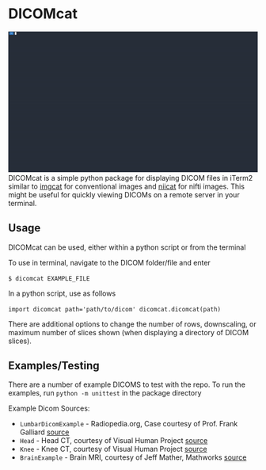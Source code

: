 # DICOMcat

![](example.gif)
DICOMcat is a simple python package for displaying DICOM files in iTerm2 similar 
to [imgcat](https://github.com/eddieantonio/imgcat) for conventional images and [niicat](https://github.com/MIC-DKFZ/niicat)
for nifti images. This might be useful for quickly viewing DICOMs on a remote
server in your terminal.

## Usage

DICOMcat can be used, either within a python script or from the terminal

To use in terminal, navigate to the DICOM folder/file and enter

`$ dicomcat EXAMPLE_FILE`

In a python script, use as follows

`
import dicomcat
path='path/to/dicom'
dicomcat.dicomcat(path)
`

There are additional options to change the number of rows, downscaling, or maximum number of slices shown (when displaying 
a directory of DICOM slices).

## Examples/Testing

There are a number of example DICOMS to test with the repo. To run the examples, run `python -m unittest` in the package directory

Example Dicom Sources:
- `LumbarDicomExample` - Radiopedia.org, Case courtesy of Prof. Frank Galliard [source](https://radiopaedia.org/cases/normal-lumbar-spine-mri?lang=gb)
- `Head` - Head CT, courtesy of Visual Human Project [source](https://medicine.uiowa.edu/mri/facility-resources/images/visible-human-project-ct-datasets)
- `Knee` - Knee CT,  courtesy of Visual Human Project [source](https://medicine.uiowa.edu/mri/facility-resources/images/visible-human-project-ct-datasets)
- `BrainExample` - Brain MRI, courtesy of Jeff Mather, Mathworks [source](https://uk.mathworks.com/matlabcentral/fileexchange/2762-dicom-example-files)
